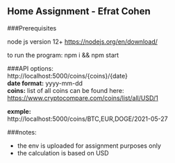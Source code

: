 
## Home Assignment - Efrat Cohen

###Prerequisites

node js version 12+ https://nodejs.org/en/download/

to run the program:
npm i && npm start 

###API options:  
http://localhost:5000/coins/{coins}/{date}  
**date format:** yyyy-mm-dd  
**coins:** list of all coins can be found here:  https://www.cryptocompare.com/coins/list/all/USD/1

**exmple:**   
http://localhost:5000/coins/BTC,EUR,DOGE/2021-05-27
        
###notes:
- the env is uploaded for assignment purposes only
- the calculation is based on USD 










